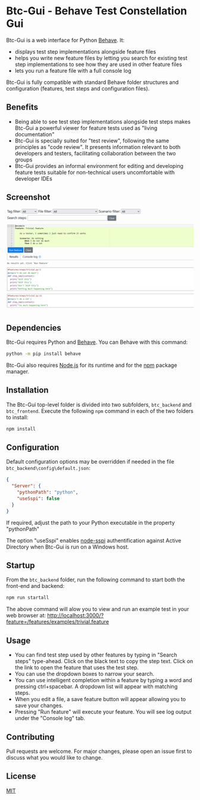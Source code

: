 # Btc-Gui - Behave Test Constellation Gui

Btc-Gui is a web interface for Python [Behave](https://behave.readthedocs.io/en/stable/). It:
  - displays test step implementations alongside feature files
  - helps you write new feature files by letting you search for existing test step implementations to see how they are used in other feature files 
  - lets you run a feature file with a full console log

Btc-Gui is fully compatible with standard Behave folder structures and configuration (features, test steps and configuration files).

## Benefits
  - Being able to see test step implementations alongside test steps makes Btc-Gui a powerful viewer for feature tests used as "living documentation"
  - Btc-Gui is specially suited for "test review", following the same principles as "code review". It presents information relevant to both developers and testers, facilitating collaboration between the two groups
  - Btc-Gui provides an informal environment for editing and developing feature tests suitable for non-technical users uncomfortable with developer IDEs

## Screenshot
![Btc-Gui screenshot](btc.png)

## Dependencies

Btc-Gui requires Python and [Behave](https://behave.readthedocs.io/en/stable/). You can Behave with this command: 

```bash
python -m pip install behave
```

Btc-Gui also requires [Node.js](https://nodejs.org) for its runtime and for the [npm](https://www.npmjs.com/) package manager.

## Installation

The Btc-Gui top-level folder is divided into two subfolders, `btc_backend` and `btc_frontend`. Execute the following `npm` command in each of the two folders to install:

```bash
npm install
```

## Configuration
Default configuration options may be overridden if needed in the file `btc_backend\config\default.json`:
```json
{
  "Server": {
    "pythonPath": "python",
    "useSspi": false
  }
}
```
If required, adjust the path to your Python executable in the property "pythonPath"

The option "useSspi" enables [node-sspi](https://www.npmjs.com/package/node-sspi) authentification against Active Directory when Btc-Gui is run on a Windows host.

## Startup

From the `btc_backend` folder, run the following command to start both the front-end and backend:
```bash
npm run startall
```

The above command will alow you to view and run an example test in your web browser at: <http://localhost:3000/?feature=/features/examples/trivial.feature>

## Usage

- You can find test step used by other features by typing in "Search steps" type-ahead. Click on the black text to copy the step text. Click on the link to open the feature that uses the test step.
- You can use the dropdown boxes to narrow your search.
- You can use intelligent completion within a feature by typing a word and pressing ctrl+spacebar. A dropdown list will appear with matching steps.
- When you edit a file, a save feature button will appear allowing you to save your changes.
- Pressing "Run feature" will execute your feature. You will see log output under the "Console log" tab.

## Contributing
Pull requests are welcome. For major changes, please open an issue first to discuss what you would like to change.

## License
[MIT](https://choosealicense.com/licenses/mit/)